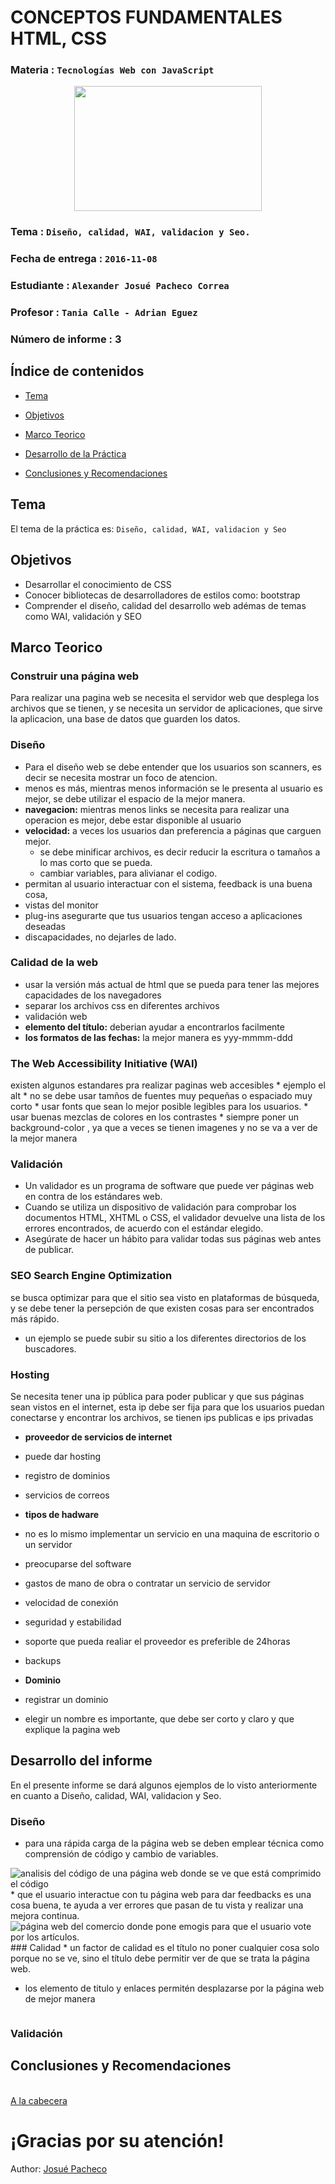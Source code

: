 # CONCEPTOS FUNDAMENTALES HTML, CSS

### Materia : `Tecnologías Web con JavaScript`

<p align="center">
<img src="http://www.javatpoint.com/images/javascript/javascript_logo.png" width="300" height="200">
</p>

### Tema : `Diseño, calidad, WAI, validacion y Seo.` 
### Fecha de entrega : `2016-11-08`
### Estudiante : `Alexander Josué Pacheco Correa`
### Profesor : `Tania Calle - Adrian Eguez`
### Número de informe : 3

<a name="cabecera"></a>
## Índice de contenidos


- <a href="#tema">Tema</a>
- <a href="#objetivos">Objetivos</a>
- <a href="#marco-teorico">Marco Teorico</a>
        
- <a href="#desarrollo">Desarrollo de la Práctica</a>
- <a href="#conrec">Conclusiones y Recomendaciones</a> 

<a name="tema"></a>
## Tema
El tema de la práctica es: `Diseño, calidad, WAI, validacion y Seo`

<a name="objetivos"></a>
## Objetivos

- Desarrollar el conocimiento de CSS
- Conocer bibliotecas de desarrolladores de estilos como: bootstrap
- Comprender el diseño, calidad del desarrollo web adémas de temas como WAI, validación y SEO

<a name="marco-teorico"></a>
## Marco Teorico

### Construir una página web
Para realizar una pagina web se necesita el servidor web que desplega los archivos que se tienen,
y se necesita un servidor de aplicaciones, que sirve la aplicacion, una base de datos que guarden los datos.

### Diseño
 * Para el  diseño web se debe entender que los usuarios son scanners, es decir se necesita mostrar un foco de atencion.
 * menos es más, mientras menos información se le presenta al usuario es mejor, se debe utilizar el espacio de la mejor manera.
 * __navegacion:__ mientras menos links se necesita para realizar una operacion es mejor, debe estar disponible al usuario
 * __velocidad:__ a veces los usuarios dan preferencia a páginas que carguen mejor.
	* se debe minificar archivos, es decir reducir la escritura o tamaños a lo mas corto que se pueda.
	* cambiar variables, para alivianar el codigo.
* permitan al usuario interactuar con el sistema, feedback is una buena cosa,
* vistas del monitor
* plug-ins asegurarte que tus usuarios tengan acceso a aplicaciones deseadas
* discapacidades, no dejarles de lado.

### Calidad de la web
* usar la versión más actual de html que se pueda para tener las mejores capacidades de los navegadores
* separar los archivos css en diferentes archivos
* validación web
* __elemento del título:__ deberian ayudar a encontrarlos facilmente
* __los formatos de las fechas:__ la mejor manera es yyy-mmmm-ddd

### The Web Accessibility Initiative (WAI)
existen algunos estandares pra realizar paginas web accesibles
	* ejemplo el alt
	* no se debe usar tamños de fuentes muy pequeñas o espaciado muy corto
	* usar fonts que sean lo mejor posible legibles para los usuarios.
	* usar buenas mezclas de colores en los contrastes
	* siempre poner un background-color , ya que a veces se tienen imagenes y no se va a ver de la mejor manera

### Validación
* Un validador es un programa de software que puede ver páginas web en contra de los estándares web.
* Cuando se utiliza un dispositivo de validación para comprobar los documentos HTML, XHTML o CSS, el validador devuelve una lista de los errores encontrados, de acuerdo con el estándar elegido.
* Asegúrate de hacer un hábito para validar todas sus páginas web antes de publicar.

### SEO Search Engine Optimization
se busca optimizar para que el sitio sea visto en plataformas de búsqueda, y se debe tener la persepción de que existen cosas
para ser encontrados más rápido.
 * un ejemplo se puede subir su sitio a los diferentes directorios de los buscadores.
 
### Hosting
Se necesita tener una ip pública para poder publicar y que sus páginas sean vistos en el internet, esta ip debe ser fija para que
los usuarios puedan conectarse y encontrar los archivos, se tienen ips publicas e ips privadas 
* __proveedor de servicios de internet__
 * puede dar hosting
 * registro de dominios
 * servicios de correos  
* __tipos de hadware__
 * no es lo mismo implementar un servicio en una maquina de escritorio o un servidor 
 * preocuparse del software
 * gastos de mano de obra o contratar un servicio de servidor
 * velocidad de conexión
 * seguridad y estabilidad
 * soporte que pueda realiar el proveedor es preferible de 24horas
 * backups

* __Dominio__
 * registrar un dominio 
 * elegir un nombre es importante, que debe ser corto y claro y que explique la pagina web
<a name="desarrollo"></a>
## Desarrollo del informe
En el presente informe se dará algunos ejemplos de lo visto anteriormente en cuanto a Diseño, calidad, WAI, validacion y Seo.
### Diseño 
* para una rápida carga de la página web se deben emplear técnica como comprensión de código y cambio de variables.
<img src="https://github.com/PcaJosue/Curso-de-Tecnologias-Web-con-Javascript/blob/bootstrap/informe/css%20minimazado.PNG?raw=true" alt="analisis del código de una página web donde se ve que está comprimido el código">
* que el usuario interactue con tu página web para dar feedbacks es una cosa buena, te ayuda a ver errores que pasan de tu vista y realizar una mejora continua.
<img src="https://github.com/PcaJosue/Curso-de-Tecnologias-Web-con-Javascript/blob/bootstrap/informe/votar.PNG?raw=true" alt="página web del comercio donde pone emogis para que el usuario vote por los artículos.">
### Calidad
* un factor de calidad es el título no poner cualquier cosa solo porque no se ve, sino el título debe permitir ver de que se trata la página web.
<img src="https://github.com/PcaJosue/Curso-de-Tecnologias-Web-con-Javascript/blob/bootstrap/informe/title.PNG?raw=true" alt="">

* los elemento de titulo y enlaces permitén desplazarse por la página web de mejor manera
<img src="https://github.com/PcaJosue/Curso-de-Tecnologias-Web-con-Javascript/blob/bootstrap/informe/soa.PNG?raw=true" alt="">

### Validación

<a name="conrec"></a>
## Conclusiones y Recomendaciones

 

<br>
<a href="#cabecera">A la cabecera</a>


# ¡Gracias por su atención!

Author: [Josué Pacheco](https://github.com/PcaJosue)
